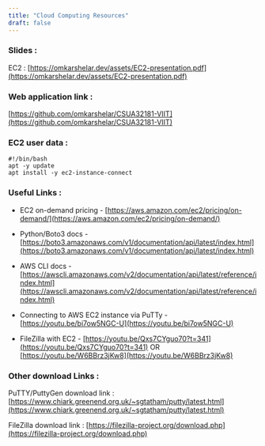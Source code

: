 ```yaml
---
title: "Cloud Computing Resources"
draft: false
---
```


### Slides :
EC2 : [https://omkarshelar.dev/assets/EC2-presentation.pdf](https://omkarshelar.dev/assets/EC2-presentation.pdf)

### Web application link :
[https://github.com/omkarshelar/CSUA32181-VIIT](https://github.com/omkarshelar/CSUA32181-VIIT)

### EC2 user data :
```shell
#!/bin/bash
apt -y update
apt install -y ec2-instance-connect
```

### Useful Links :
- EC2 on-demand pricing - [https://aws.amazon.com/ec2/pricing/on-demand/](https://aws.amazon.com/ec2/pricing/on-demand/)

- Python/Boto3 docs - [https://boto3.amazonaws.com/v1/documentation/api/latest/index.html](https://boto3.amazonaws.com/v1/documentation/api/latest/index.html)

- AWS CLI docs - [https://awscli.amazonaws.com/v2/documentation/api/latest/reference/index.html](https://awscli.amazonaws.com/v2/documentation/api/latest/reference/index.html)

- Connecting to AWS EC2 instance via PuTTy - [https://youtu.be/bi7ow5NGC-U](https://youtu.be/bi7ow5NGC-U)
- FileZilla with EC2 - [https://youtu.be/Qxs7CYguo70?t=341](https://youtu.be/Qxs7CYguo70?t=341) OR [https://youtu.be/W6BBrz3jKw8](https://youtu.be/W6BBrz3jKw8)

### Other download Links :
PuTTY/PuttyGen download link : [https://www.chiark.greenend.org.uk/~sgtatham/putty/latest.html](https://www.chiark.greenend.org.uk/~sgtatham/putty/latest.html)

FileZilla download link : [https://filezilla-project.org/download.php](https://filezilla-project.org/download.php)